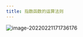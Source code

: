 ```yaml
---
title: 指数函数的运算法则
---
```

![image-20220221171736176](https://note-1259190304.cos.ap-chengdu.myqcloud.com/note/202202211717211.png)
